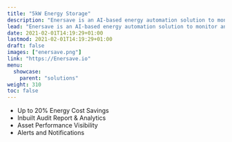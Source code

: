 ```yaml
---
title: "5kW Energy Storage"
description: "Enersave is an AI-based energy automation solution to monitor and smartly control electrical loads for energy savings."
lead: "Enersave is an AI-based energy automation solution to monitor and smartly control electrical loads for energy savings."
date: 2021-02-01T14:19:29+01:00
lastmod: 2021-02-01T14:19:29+01:00
draft: false
images: ["enersave.png"]
link: "https://Enersave.io"
menu:
  showcase:
    parent: "solutions"
weight: 310
toc: false
---
```


* Up to 20% Energy Cost Savings
* Inbuilt Audit Report & Analytics
* Asset Performance Visibility
* Alerts and Notifications
